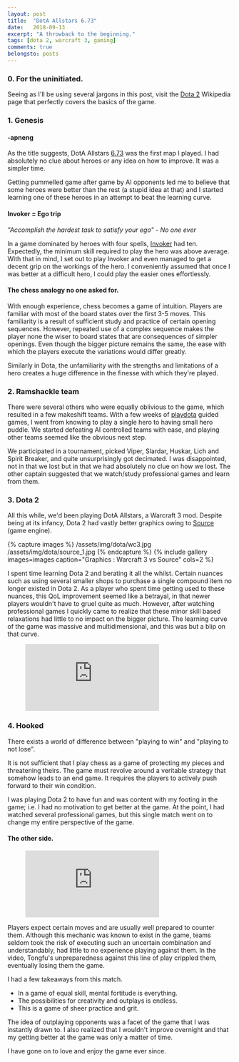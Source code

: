 ```yaml
---
layout: post
title:  "DotA Allstars 6.73"
date:   2018-09-13
excerpt: "A throwback to the beginning."
tags: [dota 2, warcraft 3, gaming]
comments: true
belongsto: posts
---
```

### 0. For the uninitiated.
Seeing as I'll be using several jargons in this post, visit the [Dota 2](https://en.wikipedia.org/wiki/Dota_2#Gameplay) Wikipedia page that perfectly covers the basics of the game.

### 1. Genesis
#### -apneng
As the title suggests, DotA Allstars [6.73](https://liquipedia.net/dota2/Version_6.73) was the first map I played. I had absolutely no clue about heroes or any idea on how to improve. It was a simpler time.

Getting pummelled game after game by AI opponents led me to believe that some heroes were better than the rest (a stupid idea at that) and I started learning one of these heroes in an attempt to beat the learning curve.

#### Invoker = Ego trip
*"Accomplish the hardest task to satisfy your ego" - No one ever*

In a game dominated by heroes with four spells, [Invoker](https://liquipedia.net/dota2/Invoker) had ten. Expectedly, the minimum skill required to play the hero was above average. With that in mind, I set out to play Invoker and even managed to get a decent grip on the workings of the hero. I conveniently assumed that once I was better at a difficult hero, I could play the easier ones effortlessly.

#### The chess analogy no one asked for.
With enough experience, chess becomes a game of intuition. Players are familiar with most of the board states over the first 3-5 moves. This familiarity is a result of sufficient study and practice of certain opening sequences. However, repeated use of a complex sequence makes the player none the wiser to board states that are consequences of simpler openings. Even though the bigger picture remains the same, the ease with which the players execute the variations would differ greatly.

Similarly in Dota, the unfamiliarity with the strengths and limitations of a hero creates a huge difference in the finesse with which they're played.

### 2. Ramshackle team
There were several others who were equally oblivious to the game, which resulted in a few makeshift teams.
With a few weeks of [playdota](https://playdota.com/) guided games, I went from knowing to play a single hero to having small hero puddle. We started defeating AI controlled teams with ease, and playing other teams seemed like the obvious next step.

We participated in a tournament, picked Viper, Slardar, Huskar, Lich and Spirit Breaker, and quite unsurprisingly got decimated. I was disappointed, not in that we lost but in that we had absolutely no clue on how we lost. The other captain suggested that we watch/study professional games and learn from them.

### 3. Dota 2
All this while, we'd been playing DotA Allstars, a Warcraft 3 mod. Despite being at its infancy, Dota 2 had vastly better graphics owing to [Source](https://en.wikipedia.org/wiki/Source_(game_engine)) (game engine).

{% capture images %}
	/assets/img/dota/wc3.jpg
  /assets/img/dota/source_1.jpg
{% endcapture %}
{% include gallery images=images caption="Graphics : Warcraft 3 vs Source" cols=2 %}

I spent time learning Dota 2 and berating it all the whilst. Certain nuances such as using several smaller shops to purchase a single compound item no longer existed in Dota 2. As a player who spent time getting used to these nuances, this QoL improvement seemed like a betrayal, in that newer players wouldn't have to gruel quite as much. However, after watching professional games I quickly came to realize that these minor skill based relaxations had little to no impact on the bigger picture. The learning curve of the game was massive and multidimensional, and this was but a blip on that curve.

<figure class="video_container">
  <iframe src="https://www.youtube.com/embed/E3qVonlZ7Ms" frameborder="0" allowfullscreen="true"> </iframe>
</figure>

### 4. Hooked
There exists a world of difference between "playing to win" and "playing to not lose".

It is not sufficient that I play chess as a game of protecting my pieces and threatening theirs. The game must revolve around a veritable strategy that somehow leads to an end game. It requires the players to actively push forward to their win condition.

I was playing Dota 2 to have fun and was content with my footing in the game; i.e. I had no motivation to get better at the game. At the point, I had watched several professional games, but this single match went on to change my entire perspective of the game.
#### The other side.
<figure class="video_container">
  <iframe src="https://www.youtube.com/embed/d6H-HEpnlk8" frameborder="0" allowfullscreen="true"> </iframe>
</figure>
Players expect certain moves and are usually well prepared to counter them. Although this mechanic was known to exist in the game, teams seldom took the risk of executing such an uncertain combination and understandably, had little to no experience playing against them. In the video, Tongfu's unpreparedness against this line of play crippled them, eventually losing them the game.

I had a few takeaways from this match.
* In a game of equal skill, mental fortitude is everything.
* The possibilities for creativity and outplays is endless.
* This is a game of sheer practice and grit.

The idea of outplaying opponents was a facet of the game that I was instantly drawn to. I also realized that I wouldn't improve overnight and that my getting better at the game was only a matter of time.

I have gone on to love and enjoy the game ever since.
